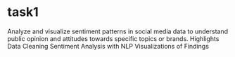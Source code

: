 # task1
Analyze and visualize sentiment patterns in social media data to understand public opinion and attitudes towards specific topics or brands. Highlights Data Cleaning Sentiment Analysis with NLP Visualizations of Findings

